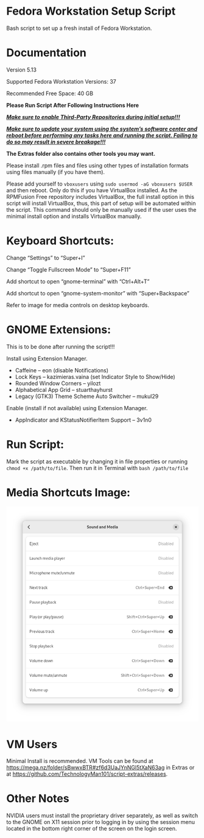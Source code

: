 # Fedora Workstation Setup Script
Bash script to set up a fresh install of Fedora Workstation.


# Documentation

Version 5.13

Supported Fedora Workstation Versions: 37

Recommended Free Space: 40 GB

**Please Run Script After Following Instructions Here**

<ins>_**Make sure to enable Third-Party Repositories during initial setup!!!**_</ins>

<ins>_**Make sure to update your system using the system’s software center and reboot before performing any tasks here and running the script. Failing to do so may result in severe breakage!!!**_</ins>

**The Extras folder also contains other tools you may want.**


Please install .rpm files and files using other types of installation formats using files manually (if you have them).

Please add yourself to `vboxusers` using `sudo usermod -aG vboxusers $USER` and then reboot. Only do this if you have VirtualBox installed. As the RPMFusion Free repository includes VirtualBox, the full install option in this script will install VirtualBox, thus, this part of setup will be automated within the script. This command should only be manually used if the user uses the minimal install option and installs VirtualBox manually. 


# Keyboard Shortcuts:

Change “Settings” to “Super+I”

Change “Toggle Fullscreen Mode” to “Super+F11”

Add shortcut to open “gnome-terminal” with “Ctrl+Alt+T”

Add shortcut to open “gnome-system-monitor” with “Super+Backspace”

Refer to image for media controls on desktop keyboards.


# GNOME Extensions:

This is to be done after running the script!!!

Install using Extension Manager. 

- Caffeine – eon (disable Notifications)
- Lock Keys – kazimieras.vaina (set Indicator Style to Show/Hide)
- Rounded Window Corners – yilozt
- Alphabetical App Grid – stuarthayhurst
- Legacy (GTK3) Theme Scheme Auto Switcher – mukul29

Enable (install if not available) using Extension Manager. 
- AppIndicator and KStatusNotifierItem Support – 3v1n0


# Run Script:

Mark the script as executable by changing it in file properties or running `chmod +x /path/to/file`. Then run it in Terminal with `bash /path/to/file`


# Media Shortcuts Image:
![Error](https://github.com/TechnologyMan101/fedora-workstation-setup-script/blob/main/Media%20Shortcuts%20for%20Desktop%20Keyboards.png?raw=true)


# VM Users

Minimal Install is recommended. VM Tools can be found at https://mega.nz/folder/sBwwxBTR#zf6d3UaJYnNGl5tXaN63ag in Extras or at https://github.com/TechnologyMan101/script-extras/releases.


# Other Notes

NVIDIA users must install the proprietary driver separately, as well as switch to the GNOME on X11 session prior to logging in by using the session menu located in the bottom right corner of the screen on the login screen. 
